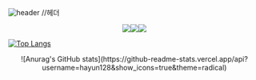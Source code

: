 
![header](https://capsule-render.vercel.app/api?type=slice&color=auto&height=250&section=puter&text=capsule%20render&fontSize=80)
//헤더

  <div align=center><img src="https://img.shields.io/badge/C-A8B9CC?style=flat&logo=C&logoColor=white"/><img src="https://img.shields.io/badge/Python-3776AB?style=flat&logo=C&logoColor=white"/><img src="https://img.shields.io/badge/C-A8B9CC?style=flat&logo=C&logoColor=white"/></div>


[![Top Langs](https://github-readme-stats.vercel.app/api/top-langs/?username=hayun128&langs_count=8)](https://github.com/hayun128/github-readme-stats)


 <div align=center> ![Anurag's GitHub stats](https://github-readme-stats.vercel.app/api?username=hayun128&show_icons=true&theme=radical)</div>

